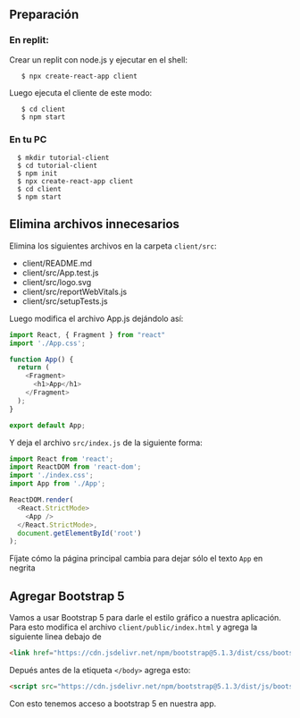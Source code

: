 ## Preparación


### En replit:

Crear un replit con node.js y ejecutar en el shell:


```
   $ npx create-react-app client
```

Luego ejecuta el cliente de este modo:

```
   $ cd client
   $ npm start
```


### En tu PC

```
  $ mkdir tutorial-client
  $ cd tutorial-client
  $ npm init
  $ npx create-react-app client
  $ cd client
  $ npm start
  ```

## Elimina archivos innecesarios

Elimina los siguientes archivos en la carpeta `client/src`:

- client/README.md
- client/src/App.test.js
- client/src/logo.svg
- client/src/reportWebVitals.js
- client/src/setupTests.js

Luego modifica el archivo App.js dejándolo así:

```javascript
import React, { Fragment } from "react"
import './App.css';

function App() {
  return (
    <Fragment>
      <h1>App</h1>
    </Fragment>
  );
}

export default App;
```

Y deja el archivo `src/index.js` de la siguiente forma:

```javascript
import React from 'react';
import ReactDOM from 'react-dom';
import './index.css';
import App from './App';

ReactDOM.render(
  <React.StrictMode>
    <App />
  </React.StrictMode>,
  document.getElementById('root')
);
```

Fíjate cómo la página principal cambia para dejar sólo el texto `App` en negrita

## Agregar Bootstrap 5

Vamos a usar Bootstrap 5 para darle el estilo gráfico a nuestra aplicación. Para esto modifica el archivo `client/public/index.html` y agrega la siguiente linea debajo de <title>...</title>

```html
<link href="https://cdn.jsdelivr.net/npm/bootstrap@5.1.3/dist/css/bootstrap.min.css" rel="stylesheet" integrity="sha384-1BmE4kWBq78iYhFldvKuhfTAU6auU8tT94WrHftjDbrCEXSU1oBoqyl2QvZ6jIW3" crossorigin="anonymous">
```

Depués antes de la etiqueta `</body>` agrega esto:

```html
<script src="https://cdn.jsdelivr.net/npm/bootstrap@5.1.3/dist/js/bootstrap.bundle.min.js" integrity="sha384-ka7Sk0Gln4gmtz2MlQnikT1wXgYsOg+OMhuP+IlRH9sENBO0LRn5q+8nbTov4+1p" crossorigin="anonymous"></script>
```

Con esto tenemos acceso a bootstrap 5 en nuestra app.



